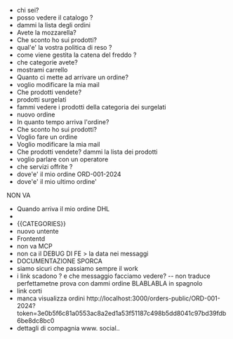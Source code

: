 - chi sei?
- posso vedere il catalogo ?
- dammi la lista degli ordini
- Avete la mozzarella?
- Che sconto ho sui prodotti?
- qual'e' la vostra politica di reso ?
- come viene gestita la catena del freddo ?
- che categorie avete?
- mostrami carrello
- Quanto ci mette ad arrivare un ordine?
- voglio modificare la mia mail
- Che prodotti vendete?
- prodotti surgelati
- fammi vedere i prodotti della categoria dei surgelati
- nuovo ordine
- In quanto tempo arriva l'ordine?
- Che sconto ho sui prodotti?
- Voglio fare un ordine
- Voglio modificare la mia mail
- Che prodotti vendete? dammi la lista dei prodotti
- voglio parlare con un operatore
- che servizi offrite ?
- dove'e' il mio ordine ORD-001-2024
- dove'e' il mio ultimo ordine'

NON VA

- Quando arriva il mio ordine DHL
-
- {{CATEGORIES}}
- nuovo untente
- Frontentd
- non va MCP
- non ca il DEBUG DI FE > la data nei messaggi
- DOCUMENTAZIONE SPORCA
- siamo sicuri che passiamo sempre il work
- i link scadono ? e che messaggio facciamo vedere?
  -- non traduce perfettametne prova con dammi ordine BLABLABLA in spagnolo
- link corti
- manca visualizza ordini
  http://localhost:3000/orders-public/ORD-001-2024?token=3e0b5f6c81a0553ac8a2ed1a53f51187c498b5dd8041c97bd39fdb6be8dc8bc0
- dettagli di compagnia www. social..
